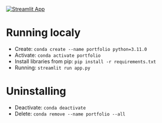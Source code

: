 [![Streamlit App](https://static.streamlit.io/badges/streamlit_badge_black_white.svg)](https://share.streamlit.io/mgolos/portfolio/main/main.py)

# Running localy
* Create: `conda create --name portfolio python=3.11.0`
* Activate: `conda activate portfolio`
* Install libraries from pip: `pip install -r requirements.txt`
* Running: `streamlit run app.py`

# Uninstalling
* Deactivate: `conda deactivate`
* Delete: `conda remove --name portfolio --all`